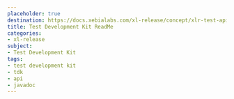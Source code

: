 ```yaml
---
placeholder: true
destination: https://docs.xebialabs.com/xl-release/concept/xlr-test-api/readme.md
title: Test Development Kit ReadMe
categories:
- xl-release
subject:
- Test Development Kit
tags:
- test development kit
- tdk
- api
- javadoc
---
```

